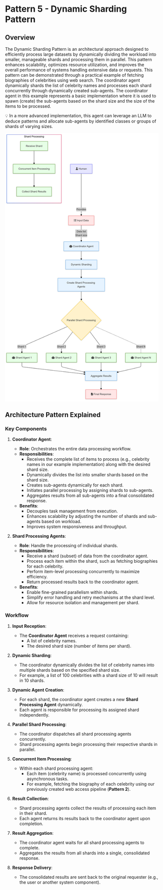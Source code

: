 # Pattern 5 - Dynamic Sharding Pattern 

## Overview

The Dynamic Sharding Pattern is an architectural approach designed to efficiently process large datasets by dynamically dividing the workload into smaller, manageable shards and processing them in parallel. This pattern enhances scalability, optimizes resource utilization, and improves the overall performance of systems handling extensive data or requests.
This pattern can be demonstrated through a practical example of fetching biographies of celebrities using web search. The coordinator agent dynamically shards the list of celebrity names and processes each shard concurrently through dynamically created sub-agents.
The coordinator agent in this example represents a basic implementation where it is used to spawn (create) the sub-agents based on the shard size and the size of the items to be processed. 

💡 In a more advanced implementation, this agent can leverage an LLM to deduce patterns and allocate sub-agents by identified classes or groups of shards of varying sizes.

<p align="center">
    <img src="../../../img/framework/dynamic_sharding.png" alt="Dynamic Sharding" width="800"/>
</p>

## Architecture Pattern Explained

### Key Components

1. **Coordinator Agent**:
   - **Role**: Orchestrates the entire data processing workflow.
   - **Responsibilities**:
     - Receives the complete list of items to process (e.g., celebrity names in our example implementation) along with the desired shard size.
     - Dynamically divides the list into smaller shards based on the shard size.
     - Creates sub-agents dynamically for each shard.
     - Initiates parallel processing by assigning shards to sub-agents.
     - Aggregates results from all sub-agents into a final consolidated response.
   - **Benefits**:
     - Decouples task management from execution.
     - Enhances scalability by adjusting the number of shards and sub-agents based on workload.
     - Improves system responsiveness and throughput.

2. **Shard Processing Agents**:
   - **Role**: Handle the processing of individual shards.
   - **Responsibilities**:
     - Receive a shard (subset) of data from the coordinator agent.
     - Process each item within the shard, such as fetching biographies for each celebrity.
     - Perform item-level processing concurrently to maximize efficiency.
     - Return processed results back to the coordinator agent.
   - **Benefits**:
     - Enable fine-grained parallelism within shards.
     - Simplify error handling and retry mechanisms at the shard level.
     - Allow for resource isolation and management per shard.

### Workflow

1. **Input Reception**:
   - The **Coordinator Agent** receives a request containing:
     - A list of celebrity names.
     - The desired shard size (number of items per shard).

2. **Dynamic Sharding**:
   - The coordinator dynamically divides the list of celebrity names into multiple shards based on the specified shard size.
   - For example, a list of 100 celebrities with a shard size of 10 will result in 10 shards.

3. **Dynamic Agent Creation**:
   - For each shard, the coordinator agent creates a new **Shard Processing Agent** dynamically.
   - Each agent is responsible for processing its assigned shard independently.

4. **Parallel Shard Processing**:
   - The coordinator dispatches all shard processing agents concurrently.
   - Shard processing agents begin processing their respective shards in parallel.

5. **Concurrent Item Processing**:
   - Within each shard processing agent:
     - Each item (celebrity name) is processed concurrently using asynchronous tasks.
     - For example, fetching the biography of each celebrity using our previously created web access pipeline (**Pattern 2**).

6. **Result Collection**:
   - Shard processing agents collect the results of processing each item in their shard.
   - Each agent returns its results back to the coordinator agent upon completion.

7. **Result Aggregation**:
   - The coordinator agent waits for all shard processing agents to complete.
   - Aggregates the results from all shards into a single, consolidated response.

8. **Response Delivery**:
   - The consolidated results are sent back to the original requester (e.g., the user or another system component).

